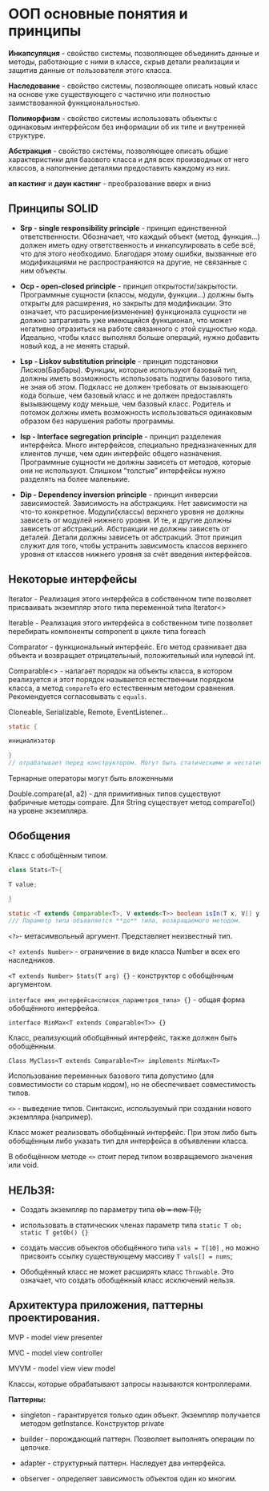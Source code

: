 # ООП основные понятия и принципы

**Инкапсуляция** - свойство системы, позволяющее объединить данные и методы, работающие с ними в классе, скрыв детали реализации и защитив данные от пользователя этого класса.

**Наследование** - свойство системы, позволяющее описать новый класс на основе уже существующего с частично или полностью заимствованной функциональностью.

**Полиморфизм** - свойство системы использовать объекты с одинаковым интерфейсом без информации об их типе и внутренней структуре.

**Абстракция** - свойство системы, позволяющее описать общие характеристики для базового класса и для всех производных от него классов, а наполнение деталями предоставить каждому из них.

**ап кастинг** и **даун кастинг** - преобразование вверх и вниз

## Принципы SOLID

- **Srp - single responsibility principle** - принцип единственной ответственности. Обозначает, что каждый объект (метод, функция…) должен иметь одну ответственность и инкапсулировать в себе всё, что для этого необходимо. Благодаря этому ошибки, вызванные его модификациями не распространяются на другие, не связанные с ним объекты.

- **Ocp - open-closed principle** - принцип открытости/закрытости. Программные сущности (классы, модули, функции…) должны быть открыты для расширения, но закрыты для модификации. Это означает, что расширение(изменение) функционала сущности не должно затрагивать уже имеющийся функционал, что может негативно отразиться на работе связанного с этой сущностью кода. Идеально, чтобы класс выполнял больше операций, нужно добавить новый код, а не менять старый.

- **Lsp - Liskov substitution principle** - принцип подстановки Лисков(Барбары). Функции, которые используют базовый тип, должны иметь возможность использовать подтипы базового типа, не зная об этом. Подкласс не должен требовать от вызывающего кода больше, чем базовый класс и не должен предоставлять вызывающему коду меньше, чем базовый класс. Родитель и потомок должны иметь возможность использоваться одинаковым образом без нарушения работы программы.

- **Isp - Interface segregation principle** - принцип разделения интерфейса. Много интерфейсов, специально предназначенных для клиентов лучше, чем один интерфейс общего назначения. Программные сущности не должны зависеть от методов, которые они не используют. Слишком “толстые” интерфейсы нужно разделять на более маленькие.

- **Dip - Dependency inversion principle** - принцип инверсии зависимостей. Зависимость на абстракциях. Нет зависимости на что-то конкретное. Модули(классы) верхнего уровня не должны зависеть от модулей нижнего уровня. И те, и другие должны зависеть от абстракций. Абстракции не должны зависеть от деталей. Детали должны зависеть от абстракций. Этот принцип служит для того, чтобы устранить зависимость классов верхнего уровня от классов нижнего уровня за счёт введения интерфейсов.

## Некоторые интерфейсы

Iterator<T> -  Реализация этого интерфейса в собственном типе позволяет присваивать экземпляр этого типа переменной типа Iterator<>

Iterable<component> - Реализация этого интерфейса в собственном типе позволяет перебирать компоненты component в цикле типа foreach

Comparator<T> - функциональный интерфейс. Его метод сравнивает два объекта <T> и возвращает отрицательный, положительный или нулевой int.

Comparable<> - налагает порядок на объекты класса, в котором реализуется и этот порядок называется естественным порядком класса, а метод `compareTo` его естественным методом сравнения. Рекомендуется согласовывать с `equals`. 

Cloneable, Serializable, Remote, EventListener…
```java
static {

инициализатор

}
// отрабатывает перед конструктором. Могут быть статическими и нестатическими.
```
Тернарные операторы могут быть вложенными

Double.compare(a1, a2) - для примитивных типов существуют фабричные методы compare. Для String существует метод compareTo() на уровне экземпляра. 

## Обобщения
Класс с обобщённым типом.

```java
class Stats<T>{

T value;

}
```

```java
static <T extends Comparable<T>, V extends<T>> boolean isIn(T x, V[] y) {} 
/// Параметр типа объявляется **до** типа, возвращаемого методом.
```
`<?>`- метасимвольный аргумент. Представляет неизвестный тип. 

`<? extends Number>` - ограничение в виде класса Number и всех его наследников.

`<T extends Number> Stats(T arg) {}` - конструктор с обобщённым аргументом.

`interface имя_интерфейса<список_параметров_типа> {}` - общая форма обобщённого интерфейса. 

`interface MinMax<T extends Comparable<T>> {}`

Класс, реализующий обобщённый интерфейс, также должен быть обобщённым.

`Class MyClass<T extends Comparable<T>> implements MinMax<T>`

Использование переменных базового типа допустимо (для совместимости со старым кодом), но не обеспечивает совместимость типов.

`<>` - выведение типов. Синтаксис, используемый при создании нового экземпляра (например).

Класс может реализовать обобщённый интерфейс. При этом либо быть обобщённым либо указать тип для интерфейса в объявлении класса.

В обобщённом методе `<>` стоит перед типом возвращаемого значения или void.

## НЕЛЬЗЯ:

- Создать экземпляр по параметру типа ~~ob = new T();~~

- использовать в статических членах параметр типа `static T ob; static T getOb() {}`

- создать массив объектов обобщённого типа `vals = T[10]` , но можно присвоить ссылку существующему массиву `T vals[] = nums`;

- Обобщённый класс не может расширять класс `Throwable`. Это означает, что создать обобщённый класс исключений нельзя.

## Архитектура приложения, паттерны проектирования.

MVP - model view presenter

MVC - model view controller

MVVM - model view view model

Классы, которые обрабатывают запросы называются контроллерами.

**Паттерны:**

- singleton - гарантируется только один объект. Экземпляр получается методом getInstance. Конструктор private

- builder - порождающий паттерн. Позволяет выполнять операции по цепочке.

- adapter - структурный паттерн. Наследует два интерфейса.
- observer - определяет зависимость объектов один ко многим.

